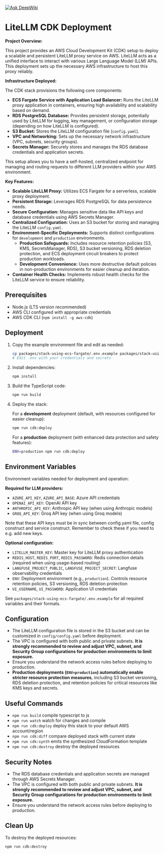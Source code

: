 [![Ask DeepWiki](https://deepwiki.com/badge.svg)](https://deepwiki.com/pexxi/litellm-aws-cdk-deploy)

# LiteLLM CDK Deployment

**Project Overview:**

This project provides an AWS Cloud Development Kit (CDK) setup to deploy a scalable and persistent LiteLLM proxy service on AWS. LiteLLM acts as a unified interface to interact with various Large Language Model (LLM) APIs. This deployment sets up the necessary AWS infrastructure to host this proxy reliably.

**Infrastructure Deployed:**

The CDK stack provisions the following core components:
- **ECS Fargate Service with Application Load Balancer:** Runs the LiteLLM proxy application in containers, ensuring high availability and scalability based on demand.
- **RDS PostgreSQL Database:** Provides persistent storage, potentially used by LiteLLM for logging, key management, or configuration storage (depending on how LiteLLM is configured).
- **S3 Bucket:** Stores the LiteLLM configuration file (`config.yaml`).
- **VPC and Networking:** Sets up the necessary network infrastructure (VPC, subnets, security groups).
- **Secrets Manager:** Securely stores and manages the RDS database credentials and application secrets.

This setup allows you to have a self-hosted, centralized endpoint for managing and routing requests to different LLM providers within your AWS environment.

**Key Features:**

- **Scalable LiteLLM Proxy:** Utilizes ECS Fargate for a serverless, scalable proxy deployment.
- **Persistent Storage:** Leverages RDS PostgreSQL for data persistence needs.
- **Secure Configuration:** Manages sensitive data like API keys and database credentials using AWS Secrets Manager.
- **Centralized Configuration:** Uses an S3 bucket for storing and managing the LiteLLM `config.yaml`.
- **Environment-Specific Deployments:** Supports distinct configurations for `development` and `production` environments.
    - **Production Safeguards:** Includes resource retention policies (S3, KMS, SecretsManager, RDS), S3 bucket versioning, RDS deletion protection, and ECS deployment circuit breakers to protect production workloads.
    - **Development Convenience:** Uses more destructive default policies in non-production environments for easier cleanup and iteration.
- **Container Health Checks:** Implements robust health checks for the LiteLLM service to ensure reliability.

## Prerequisites

- Node.js (LTS version recommended)
- AWS CLI configured with appropriate credentials
- AWS CDK CLI (`npm install -g aws-cdk`)

## Deployment

1.  Copy the example environment file and edit as needed:
    ```bash
    cp packages/stack-using-ecs-fargate/.env.example packages/stack-using-ecs-fargate/.env
    # Edit .env with your credentials and secrets
    ```

2.  Install dependencies:
    ```bash
    npm install
    ```

3.  Build the TypeScript code:
    ```bash
    npm run build
    ```

4.  Deploy the stack:

    For a **development** deployment (default, with resources configured for easier cleanup):
    ```bash
    npm run cdk:deploy
    ```

    For a **production** deployment (with enhanced data protection and safety features):
    ```bash
    ENV=production npm run cdk:deploy
    ```

## Environment Variables

Environment variables needed for deployment and operation:

**Required for LLM providers:**
- `AZURE_API_KEY`, `AZURE_API_BASE`: Azure API credentials
- `OPENAI_API_KEY`: OpenAI API key
- `ANTHROPIC_API_KEY`: Anthropic API key (when using Anthropic models)
- `GROQ_API_KEY`: Groq API key (when using Groq models)

Note that these API keys must be in sync between config.yaml file, config construct and service construct.
Remember to check these if you need to e.g. add new keys.

**Optional configuration:**
- `LITELLM_MASTER_KEY`: Master key for LiteLLM proxy authentication
- `REDIS_HOST`, `REDIS_PORT`, `REDIS_PASSWORD`: Redis connection details (required when using usage-based routing)
- `LANGFUSE_PROJECT_PUBLIC`, `LANGFUSE_PROJECT_SECRET`: Langfuse observability credentials
- `ENV`: Deployment environment (e.g., `production`). Controls resource retention policies, S3 versioning, RDS deletion protection
- `UI_USERNAME`, `UI_PASSWORD`: Application UI credentials

See `packages/stack-using-ecs-fargate/.env.example` for all required variables and their formats.

## Configuration

- The LiteLLM configuration file is stored in the S3 bucket and can be customized in `config/config.yaml` before deployment.
- The VPC is configured with both public and private subnets. **It is strongly recommended to review and adjust VPC, subnet, and Security Group configurations for production environments to limit exposure.**
- Ensure you understand the network access rules before deploying to production.
- **Production deployments (`ENV=production`) automatically enable stricter resource protection measures**, including S3 bucket versioning, RDS deletion protection, and retention policies for critical resources like KMS keys and secrets.

## Useful Commands

*   `npm run build`           compile typescript to js
*   `npm run watch`           watch for changes and compile
*   `npm run cdk:deploy`      deploy this stack to your default AWS account/region
*   `npm run cdk:diff`        compare deployed stack with current state
*   `npm run cdk:synth`       emits the synthesized CloudFormation template
*   `npm run cdk:destroy`     destroy the deployed resources

## Security Notes

- The RDS database credentials and application secrets are managed through AWS Secrets Manager.
- The VPC is configured with both public and private subnets. **It is strongly recommended to review and adjust VPC, subnet, and Security Group configurations for production environments to limit exposure.**
- Ensure you understand the network access rules before deploying to production.

## Clean Up

To destroy the deployed resources:
```bash
npm run cdk:destroy
```

